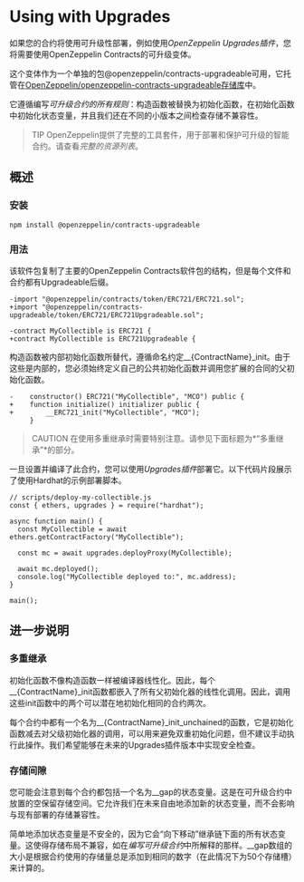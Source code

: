 # Using with Upgrades
如果您的合约将使用可升级性部署，例如使用*OpenZeppelin Upgrades插件*，您将需要使用OpenZeppelin Contracts的可升级变体。

这个变体作为一个单独的包@openzeppelin/contracts-upgradeable可用，它托管在[OpenZeppelin/openzeppelin-contracts-upgradeable存储库](https://github.com/OpenZeppelin/openzeppelin-contracts-upgradeable)中。

它遵循编写*可升级合约的所有规则*：构造函数被替换为初始化函数，在初始化函数中初始化状态变量，并且我们还在不同的小版本之间检查存储不兼容性。

>TIP
OpenZeppelin提供了完整的工具套件，用于部署和保护可升级的智能合约。请查看*完整的资源列表*。

## 概述

### 安装
```
npm install @openzeppelin/contracts-upgradeable
```

### 用法
该软件包复制了主要的OpenZeppelin Contracts软件包的结构，但是每个文件和合约都有Upgradeable后缀。
```
-import "@openzeppelin/contracts/token/ERC721/ERC721.sol";
+import "@openzeppelin/contracts-upgradeable/token/ERC721/ERC721Upgradeable.sol";

-contract MyCollectible is ERC721 {
+contract MyCollectible is ERC721Upgradeable {
```

构造函数被内部初始化函数所替代，遵循命名约定__{ContractName}_init。由于这些是内部的，您必须始终定义自己的公共初始化函数并调用您扩展的合同的父初始化函数。
```
-    constructor() ERC721("MyCollectible", "MCO") public {
+    function initialize() initializer public {
+        __ERC721_init("MyCollectible", "MCO");
     }
```

>CAUTION
在使用多重继承时需要特别注意。请参见下面标题为*“多重继承”*的部分。

一旦设置并编译了此合约，您可以使用*Upgrades插件*部署它。以下代码片段展示了使用Hardhat的示例部署脚本。

```
// scripts/deploy-my-collectible.js
const { ethers, upgrades } = require("hardhat");

async function main() {
  const MyCollectible = await ethers.getContractFactory("MyCollectible");

  const mc = await upgrades.deployProxy(MyCollectible);

  await mc.deployed();
  console.log("MyCollectible deployed to:", mc.address);
}

main();
```

## 进一步说明

### 多重继承
初始化函数不像构造函数一样被编译器线性化。因此，每个__{ContractName}_init函数都嵌入了所有父初始化器的线性化调用。因此，调用这些init函数中的两个可以潜在地初始化相同的合约两次。

每个合约中都有一个名为__{ContractName}_init_unchained的函数，它是初始化函数减去对父级初始化器的调用，可以用来避免双重初始化问题，但不建议手动执行此操作。我们希望能够在未来的Upgrades插件版本中实现安全检查。

### 存储间隙
您可能会注意到每个合约都包括一个名为__gap的状态变量。这是在可升级合约中放置的空保留存储空间。它允许我们在未来自由地添加新的状态变量，而不会影响与现有部署的存储兼容性。

简单地添加状态变量是不安全的，因为它会“向下移动”继承链下面的所有状态变量。这使得存储布局不兼容，如在*编写可升级合约*中所解释的那样。__gap数组的大小是根据合约使用的存储量总是添加到相同的数字（在此情况下为50个存储槽）来计算的。